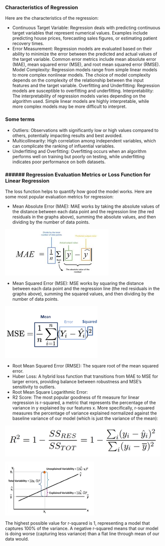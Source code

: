 ### Characteristics of Regression
Here are the characteristics of the regression:
- Continuous Target Variable: Regression deals with predicting continuous target variables that represent numerical values. Examples include predicting house prices, forecasting sales figures, or estimating patient recovery times.
- Error Measurement: Regression models are evaluated based on their ability to minimize the error between the predicted and actual values of the target variable. Common error metrics include mean absolute error (MAE), mean squared error (MSE), and root mean squared error (RMSE).
Model Complexity: Regression models range from simple linear models to more complex nonlinear models. The choice of model complexity depends on the complexity of the relationship between the input features and the target variable.
Overfitting and Underfitting: Regression models are susceptible to overfitting and underfitting.
Interpretability: The interpretability of regression models varies depending on the algorithm used. Simple linear models are highly interpretable, while more complex models may be more difficult to interpret.

### Some terms
- Outliers: Observations with significantly low or high values compared to others, potentially impacting results and best avoided.
- Multicollinearity: High correlation among independent variables, which can complicate the ranking of influential variables.
- Underfitting and Overfitting: Overfitting occurs when an algorithm performs well on training but poorly on testing, while underfitting indicates poor performance on both datasets.

### ###### Regression Evaluation Metrics or Loss Function for Linear Regression
The loss function helps to quantify how good the model works. 
Here are some most popular evaluation metrics for regression:
- Mean Absolute Error (MAE): MAE works by taking the absolute values of the distance between each data point and the regression line (the red residuals in the graphs above), summing the absolute values, and then dividing by the number of data points.

![MAE](image-2.png)

- Mean Squared Error (MSE): MSE works by squaring the distance between each data point and the regression line (the red residuals in the graphs above), summing the squared values, and then dividing by the number of data points.

![MSE](image-1.png)

- Root Mean Squared Error (RMSE): The square root of the mean squared error.
- Huber Loss: A hybrid loss function that transitions from MAE to MSE for larger errors, providing balance between robustness and MSE’s sensitivity to outliers.
- Root Mean Square Logarithmic Error: 
- R2 Score: The most popular goodness of fit measure for linear regression is r-squared, a metric that represents the percentage of the variance in y explained by our features x. More specifically, r-squared measures the percentage of variance explained normalized against the baseline variance of our model (which is just the variance of the mean):

![R-Squared](image-4.png)

![Explained & Unexplained Variance](image-3.png)

The highest possible value for r-squared is 1, representing a model that captures 100% of the variance. A negative r-squared means that our model is doing worse (capturing less variance) than a flat line through mean of our data would.